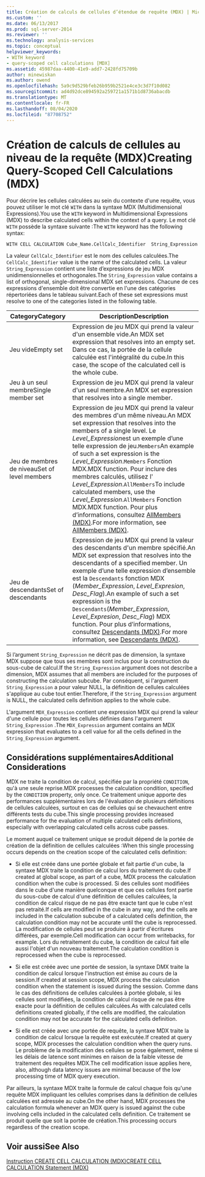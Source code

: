 ```yaml
---
title: Création de calculs de cellules d’étendue de requête (MDX) | Microsoft Docs
ms.custom: ''
ms.date: 06/13/2017
ms.prod: sql-server-2014
ms.reviewer: ''
ms.technology: analysis-services
ms.topic: conceptual
helpviewer_keywords:
- WITH keyword
- query-scoped cell calculations [MDX]
ms.assetid: 45987daa-4400-41e9-add7-2428fd75709b
author: minewiskan
ms.author: owend
ms.openlocfilehash: 5a9c9d529bfeb26b959b2521e4ce3c3d7f10d082
ms.sourcegitcommit: ad4d92dce894592a259721a1571b1d8736abacdb
ms.translationtype: MT
ms.contentlocale: fr-FR
ms.lasthandoff: 08/04/2020
ms.locfileid: "87708752"
---
```

# <a name="creating-query-scoped-cell-calculations-mdx"></a><span data-ttu-id="b9a6c-102">Création de calculs de cellules au niveau de la requête (MDX)</span><span class="sxs-lookup"><span data-stu-id="b9a6c-102">Creating Query-Scoped Cell Calculations (MDX)</span></span>
  <span data-ttu-id="b9a6c-103">Pour décrire les cellules calculées au sein du contexte d'une requête, vous pouvez utiliser le mot clé `WITH` dans la syntaxe MDX (Multidimensional Expressions).</span><span class="sxs-lookup"><span data-stu-id="b9a6c-103">You use the `WITH` keyword in Multidimensional Expressions (MDX) to describe calculated cells within the context of a query.</span></span> <span data-ttu-id="b9a6c-104">Le mot clé `WITH` possède la syntaxe suivante :</span><span class="sxs-lookup"><span data-stu-id="b9a6c-104">The `WITH` keyword has the following syntax:</span></span>  
  
```  
WITH CELL CALCULATION Cube_Name.CellCalc_Identifier  String_Expression  
```  
  
 <span data-ttu-id="b9a6c-105">La valeur `CellCalc_Identifier` est le nom des cellules calculées.</span><span class="sxs-lookup"><span data-stu-id="b9a6c-105">The `CellCalc_Identifier` value is the name of the calculated cells.</span></span> <span data-ttu-id="b9a6c-106">La valeur `String_Expression` contient une liste d’expressions de jeu MDX unidimensionnelles et orthogonales.</span><span class="sxs-lookup"><span data-stu-id="b9a6c-106">The `String_Expression` value contains a list of orthogonal, single-dimensional MDX set expressions.</span></span> <span data-ttu-id="b9a6c-107">Chacune de ces expressions d'ensemble doit être convertie en l'une des catégories répertoriées dans le tableau suivant.</span><span class="sxs-lookup"><span data-stu-id="b9a6c-107">Each of these set expressions must resolve to one of the categories listed in the following table.</span></span>  
  
|<span data-ttu-id="b9a6c-108">Category</span><span class="sxs-lookup"><span data-stu-id="b9a6c-108">Category</span></span>|<span data-ttu-id="b9a6c-109">Description</span><span class="sxs-lookup"><span data-stu-id="b9a6c-109">Description</span></span>|  
|--------------|-----------------|  
|<span data-ttu-id="b9a6c-110">Jeu vide</span><span class="sxs-lookup"><span data-stu-id="b9a6c-110">Empty set</span></span>|<span data-ttu-id="b9a6c-111">Expression de jeu MDX qui prend la valeur d'un ensemble vide.</span><span class="sxs-lookup"><span data-stu-id="b9a6c-111">An MDX set expression that resolves into an empty set.</span></span> <span data-ttu-id="b9a6c-112">Dans ce cas, la portée de la cellule calculée est l'intégralité du cube.</span><span class="sxs-lookup"><span data-stu-id="b9a6c-112">In this case, the scope of the calculated cell is the whole cube.</span></span>|  
|<span data-ttu-id="b9a6c-113">Jeu à un seul membre</span><span class="sxs-lookup"><span data-stu-id="b9a6c-113">Single member set</span></span>|<span data-ttu-id="b9a6c-114">Expression de jeu MDX qui prend la valeur d'un seul membre.</span><span class="sxs-lookup"><span data-stu-id="b9a6c-114">An MDX set expression that resolves into a single member.</span></span>|  
|<span data-ttu-id="b9a6c-115">Jeu de membres de niveau</span><span class="sxs-lookup"><span data-stu-id="b9a6c-115">Set of level members</span></span>|<span data-ttu-id="b9a6c-116">Expression de jeu MDX qui prend la valeur des membres d'un même niveau.</span><span class="sxs-lookup"><span data-stu-id="b9a6c-116">An MDX set expression that resolves into the members of a single level.</span></span> <span data-ttu-id="b9a6c-117">Le *Level_Expression*est un exemple d’une telle expression de jeu.`Members`</span><span class="sxs-lookup"><span data-stu-id="b9a6c-117">An example of such a set expression is the *Level_Expression*.`Members`</span></span> <span data-ttu-id="b9a6c-118">Fonction MDX.</span><span class="sxs-lookup"><span data-stu-id="b9a6c-118">MDX function.</span></span> <span data-ttu-id="b9a6c-119">Pour inclure des membres calculés, utilisez l' *Level_Expression*.`AllMembers`</span><span class="sxs-lookup"><span data-stu-id="b9a6c-119">To include calculated members, use the *Level_Expression*.`AllMembers`</span></span> <span data-ttu-id="b9a6c-120">Fonction MDX.</span><span class="sxs-lookup"><span data-stu-id="b9a6c-120">MDX function.</span></span> <span data-ttu-id="b9a6c-121">Pour plus d’informations, consultez [AllMembers &#40;MDX&#41;](/sql/mdx/allmembers-mdx).</span><span class="sxs-lookup"><span data-stu-id="b9a6c-121">For more information, see [AllMembers &#40;MDX&#41;](/sql/mdx/allmembers-mdx).</span></span>|  
|<span data-ttu-id="b9a6c-122">Jeu de descendants</span><span class="sxs-lookup"><span data-stu-id="b9a6c-122">Set of descendants</span></span>|<span data-ttu-id="b9a6c-123">Expression de jeu MDX qui prend la valeur des descendants d'un membre spécifié.</span><span class="sxs-lookup"><span data-stu-id="b9a6c-123">An MDX set expression that resolves into the descendants of a specified member.</span></span> <span data-ttu-id="b9a6c-124">Un exemple d’une telle expression d’ensemble est la `Descendants` fonction MDX (*Member_Expression*, *Level_Expresion*, *Desc_Flag*).</span><span class="sxs-lookup"><span data-stu-id="b9a6c-124">An example of such a set expression is the `Descendants`(*Member_Expression*, *Level_Expresion*, *Desc_Flag*) MDX function.</span></span> <span data-ttu-id="b9a6c-125">Pour plus d’informations, consultez [Descendants &#40;MDX&#41;](/sql/mdx/descendants-mdx).</span><span class="sxs-lookup"><span data-stu-id="b9a6c-125">For more information, see [Descendants &#40;MDX&#41;](/sql/mdx/descendants-mdx).</span></span>|  
  
 <span data-ttu-id="b9a6c-126">Si l’argument `String_Expression` ne décrit pas de dimension, la syntaxe MDX suppose que tous ses membres sont inclus pour la construction du sous-cube de calcul.</span><span class="sxs-lookup"><span data-stu-id="b9a6c-126">If the `String_Expression` argument does not describe a dimension, MDX assumes that all members are included for the purposes of constructing the calculation subcube.</span></span> <span data-ttu-id="b9a6c-127">Par conséquent, si l'argument `String_Expression` a pour valeur NULL, la définition de cellules calculées s'applique au cube tout entier.</span><span class="sxs-lookup"><span data-stu-id="b9a6c-127">Therefore, if the `String_Expression` argument is NULL, the calculated cells definition applies to the whole cube.</span></span>  
  
 <span data-ttu-id="b9a6c-128">L'argument `MDX_Expression` contient une expression MDX qui prend la valeur d'une cellule pour toutes les cellules définies dans l'argument `String_Expression` .</span><span class="sxs-lookup"><span data-stu-id="b9a6c-128">The `MDX_Expression` argument contains an MDX expression that evaluates to a cell value for all the cells defined in the `String_Expression` argument.</span></span>  
  
## <a name="additional-considerations"></a><span data-ttu-id="b9a6c-129">Considérations supplémentaires</span><span class="sxs-lookup"><span data-stu-id="b9a6c-129">Additional Considerations</span></span>  
 <span data-ttu-id="b9a6c-130">MDX ne traite la condition de calcul, spécifiée par la propriété `CONDITION`, qu'à une seule reprise.</span><span class="sxs-lookup"><span data-stu-id="b9a6c-130">MDX processes the calculation condition, specified by the `CONDITION` property, only once.</span></span> <span data-ttu-id="b9a6c-131">Ce traitement unique apporte des performances supplémentaires lors de l'évaluation de plusieurs définitions de cellules calculées, surtout en cas de cellules qui se chevauchent entre différents tests du cube.</span><span class="sxs-lookup"><span data-stu-id="b9a6c-131">This single processing provides increased performance for the evaluation of multiple calculated cells definitions, especially with overlapping calculated cells across cube passes.</span></span>  
  
 <span data-ttu-id="b9a6c-132">Le moment auquel ce traitement unique se produit dépend de la portée de création de la définition de cellules calculées :</span><span class="sxs-lookup"><span data-stu-id="b9a6c-132">When this single processing occurs depends on the creation scope of the calculated cells definition:</span></span>  
  
-   <span data-ttu-id="b9a6c-133">Si elle est créée dans une portée globale et fait partie d'un cube, la syntaxe MDX traite la condition de calcul lors du traitement du cube.</span><span class="sxs-lookup"><span data-stu-id="b9a6c-133">If created at global scope, as part of a cube, MDX process the calculation condition when the cube is processed.</span></span> <span data-ttu-id="b9a6c-134">Si des cellules sont modifiées dans le cube d'une manière quelconque et que ces cellules font partie du sous-cube de calcul d'une définition de cellules calculées, la condition de calcul risque de ne pas être exacte tant que le cube n'est pas retraité.</span><span class="sxs-lookup"><span data-stu-id="b9a6c-134">If cells are modified in the cube in any way, and the cells are included in the calculation subcube of a calculated cells definition, the calculation condition may not be accurate until the cube is reprocessed.</span></span> <span data-ttu-id="b9a6c-135">La modification de cellules peut se produire à partir d'écritures différées, par exemple.</span><span class="sxs-lookup"><span data-stu-id="b9a6c-135">Cell modification can occur from writebacks, for example.</span></span> <span data-ttu-id="b9a6c-136">Lors du retraitement du cube, la condition de calcul fait elle aussi l'objet d'un nouveau traitement.</span><span class="sxs-lookup"><span data-stu-id="b9a6c-136">The calculation condition is reprocessed when the cube is reprocessed.</span></span>  
  
-   <span data-ttu-id="b9a6c-137">Si elle est créée avec une portée de session, la syntaxe DMX traite la condition de calcul lorsque l'instruction est émise au cours de la session.</span><span class="sxs-lookup"><span data-stu-id="b9a6c-137">If created at session scope, MDX process the calculation condition when the statement is issued during the session.</span></span> <span data-ttu-id="b9a6c-138">Comme dans le cas des définitions de cellules calculées à portée globale, si les cellules sont modifiées, la condition de calcul risque de ne pas être exacte pour la définition de cellules calculées.</span><span class="sxs-lookup"><span data-stu-id="b9a6c-138">As with calculated cells definitions created globally, if the cells are modified, the calculation condition may not be accurate for the calculated cells definition.</span></span>  
  
-   <span data-ttu-id="b9a6c-139">Si elle est créée avec une portée de requête, la syntaxe MDX traite la condition de calcul lorsque la requête est exécutée.</span><span class="sxs-lookup"><span data-stu-id="b9a6c-139">If created at query scope, MDX processes the calculation condition when the query runs.</span></span> <span data-ttu-id="b9a6c-140">Le problème de la modification des cellules se pose également, même si les délais de latence sont minimes en raison de la faible vitesse de traitement des requêtes MDX.</span><span class="sxs-lookup"><span data-stu-id="b9a6c-140">The cell modification issue applies here, also, although data latency issues are minimal because of the low processing time of MDX query execution.</span></span>  
  
 <span data-ttu-id="b9a6c-141">Par ailleurs, la syntaxe MDX traite la formule de calcul chaque fois qu'une requête MDX impliquant les cellules comprises dans la définition de cellules calculées est adressée au cube.</span><span class="sxs-lookup"><span data-stu-id="b9a6c-141">On the other hand, MDX processes the calculation formula whenever an MDX query is issued against the cube involving cells included in the calculated cells definition.</span></span> <span data-ttu-id="b9a6c-142">Ce traitement se produit quelle que soit la portée de création.</span><span class="sxs-lookup"><span data-stu-id="b9a6c-142">This processing occurs regardless of the creation scope.</span></span>  
  
## <a name="see-also"></a><span data-ttu-id="b9a6c-143">Voir aussi</span><span class="sxs-lookup"><span data-stu-id="b9a6c-143">See Also</span></span>  
 [<span data-ttu-id="b9a6c-144">Instruction CREATE CELL CALCULATION &#40;MDX&#41;</span><span class="sxs-lookup"><span data-stu-id="b9a6c-144">CREATE CELL CALCULATION Statement &#40;MDX&#41;</span></span>](/sql/mdx/mdx-data-definition-create-cell-calculation)  
  
  
